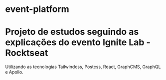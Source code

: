 # event-platform
<h1>Projeto de estudos seguindo as explicações do evento Ignite Lab - Rocktseat</h1>

<p>
  Utilizando as tecnologias Tailwindcss, Postcss, React, GraphCMS, GraphQL e Apollo.
</p>
